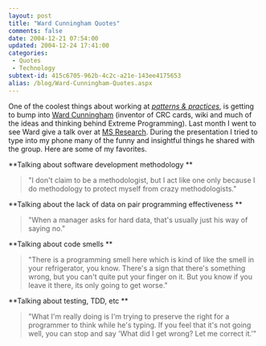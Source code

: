 ```yaml
---
layout: post
title: "Ward Cunningham Quotes"
comments: false
date: 2004-12-21 07:54:00
updated: 2004-12-24 17:41:00
categories:
 - Quotes
 - Technology
subtext-id: 415c6705-962b-4c2c-a21e-143ee4175653
alias: /blog/Ward-Cunningham-Quotes.aspx
---
```



One of the coolest things about working at _[patterns & practices](http://www.microsoft.com/resources/practices/default.mspx)_, is getting to bump into [Ward Cunningham](http://c2.com/cgi/wiki?WardCunningham) (inventor of CRC cards, wiki and much of the ideas and thinking behind Extreme Programming). Last month I went to see Ward give a talk over at [MS Research](http://research.microsoft.com/). During the presentation I tried to type into my phone many of the funny and insightful things he shared with the group. Here are some of my favorites.

**Talking about software development methodology **

> "I don't claim to be a methodologist, but I act like one only because I do methodology to protect myself from crazy methodologists."

**Talking about the lack of data on pair programming effectiveness **

> "When a manager asks for hard data, that's usually just his way of saying no."

**Talking about code smells **

> "There is a programming smell here which is kind of like the smell in your refrigerator, you know. There's a sign that there's something wrong, but you can't quite put your finger on it. But you know if you leave it there, its only going to get worse."

**Talking about testing, TDD, etc **

> "What I'm really doing is I'm trying to preserve the right for a programmer to think while he's typing. If you feel that it's not going well, you can stop and say 'What did I get wrong? Let me correct it.'"
